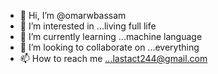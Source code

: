 - 👋 Hi, I’m @omarwbassam
- 👀 I’m interested in ...living full life
- 🌱 I’m currently learning ...machine language
- 💞️ I’m looking to collaborate on ...everything
- 📫 How to reach me ...lastact244@gmail.com

<!---
omarwbassam/omarwbassam is a ✨ special ✨ repository because its `README.md` (this file) appears on your GitHub profile.
You can click the Preview link to take a look at your changes.
--->
